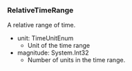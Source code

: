 ### RelativeTimeRange
A relative range of time.

- unit: TimeUnitEnum
  - Unit of the time range
- magnitude: System.Int32
  - Number of units in the time range.
